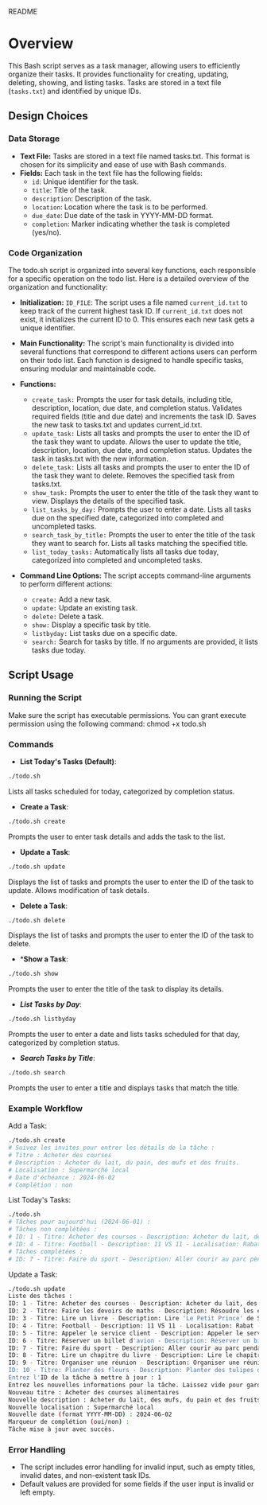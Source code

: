 README

# Overview

This Bash script serves as a task manager, allowing users to efficiently organize their tasks. It provides functionality for creating, updating, deleting, showing, and listing tasks. Tasks are stored in a text file (`tasks.txt`) and identified by unique IDs.

## Design Choices
### Data Storage
- **Text File:** Tasks are stored in a text file named tasks.txt. This format is chosen for its simplicity and ease of use with Bash commands.
- **Fields:** Each task in the text file has the following fields:
    - `id`: Unique identifier for the task.
    - `title`: Title of the task.
    - `description`: Description of the task.
    - `location`: Location where the task is to be performed.
    - `due_date`: Due date of the task in YYYY-MM-DD format.
    - `completion`: Marker indicating whether the task is completed (yes/no).
### Code Organization
The todo.sh script is organized into several key functions, each responsible for a specific operation on the todo list. Here is a detailed overview of the organization and functionality:

- **Initialization:**
`ID_FILE`: The script uses a file named `current_id.txt` to keep track of the current highest task ID.
If `current_id.txt` does not exist, it initializes the current ID to 0. This ensures each new task gets a unique identifier.

- **Main Functionality:**
The script's main functionality is divided into several functions that correspond to different actions users can perform on their todo list. Each function is designed to handle specific tasks, ensuring modular and maintainable code.

- **Functions:**

    - `create_task:`
        Prompts the user for task details, including title, description, location, due date, and completion status.
        Validates required fields (title and due date) and increments the task ID.
        Saves the new task to tasks.txt and updates current_id.txt.
    - `update_task:`
        Lists all tasks and prompts the user to enter the ID of the task they want to update.
        Allows the user to update the title, description, location, due date, and completion status.
        Updates the task in tasks.txt with the new information.
    - `delete_task:`
        Lists all tasks and prompts the user to enter the ID of the task they want to delete.
        Removes the specified task from tasks.txt.
    - `show_task:`
        Prompts the user to enter the title of the task they want to view.
        Displays the details of the specified task.
    - `list_tasks_by_day:`
        Prompts the user to enter a date.
        Lists all tasks due on the specified date, categorized into completed and uncompleted tasks.
    - `search_task_by_title:`
        Prompts the user to enter the title of the task they want to search for.
        Lists all tasks matching the specified title.
    - `list_today_tasks:`
        Automatically lists all tasks due today, categorized into completed and uncompleted tasks.
- **Command Line Options:**
    The script accepts command-line arguments to perform different actions:
    - `create:` Add a new task.
    - `update:` Update an existing task.
    - `delete:` Delete a task.
    - `show:` Display a specific task by title.
    - `listbyday:` List tasks due on a specific date.
    - `search:` Search for tasks by title.
    If no arguments are provided, it lists tasks due today.

## Script Usage

### Running the Script
Make sure the script has executable permissions. You can grant execute permission using the following command: chmod +x todo.sh

### Commands
- **List Today's Tasks (Default)**:

```bash
./todo.sh
```
Lists all tasks scheduled for today, categorized by completion status.

- **Create a Task**:
```bash
./todo.sh create
```
Prompts the user to enter task details and adds the task to the list.

- **Update a Task**:
```bash
./todo.sh update
```
Displays the list of tasks and prompts the user to enter the ID of the task to update. Allows modification of task details.

- **Delete a Task**:
```bash
./todo.sh delete
```
Displays the list of tasks and prompts the user to enter the ID of the task to delete.

- ***Show a Task**:
```bash
./todo.sh show
```
Prompts the user to enter the title of the task to display its details.

- ***List Tasks by Day***:
```bash
./todo.sh listbyday
```
Prompts the user to enter a date and lists tasks scheduled for that day, categorized by completion status.

- ***Search Tasks by Title***:
```bash
./todo.sh search
```
Prompts the user to enter a title and displays tasks that match the title.
### Example Workflow
Add a Task:
```bash
./todo.sh create
# Suivez les invites pour entrer les détails de la tâche :
# Titre : Acheter des courses
# Description : Acheter du lait, du pain, des œufs et des fruits.
# Localisation : Supermarché local
# Date d'échéance : 2024-06-02
# Complétion : non
```
List Today's Tasks:
```bash
./todo.sh
# Tâches pour aujourd'hui (2024-06-01) :
# Tâches non complétées :
# ID: 1 - Titre: Acheter des courses - Description: Acheter du lait, des œufs, et du pain - Localisation: Supermarché - Date: 2024-06-01 - Complétée: non
# ID: 4 - Titre: Football - Description: 11 VS 11 - Localisation: Rabat - Date: 2024-06-01 - Complétée: non
# Tâches complétées :
# ID: 7 - Titre: Faire du sport - Description: Aller courir au parc pendant 30 minutes. - Localisation: Parc - Date: 2024-06-01 - Complétée: oui
```
Update a Task:
```bash
./todo.sh update
Liste des tâches :
ID: 1 - Titre: Acheter des courses - Description: Acheter du lait, des œufs, et du pain - Localisation: Supermarché - Date: 2024-06-01 - Complétée: non
ID: 2 - Titre: Faire les devoirs de maths - Description: Résoudre les exercices du chapitre 3 - Localisation: Maison - Date: 2024-06-02 - Complétée: non
ID: 3 - Titre: Lire un livre - Description: Lire 'Le Petit Prince' de Saint-Exupéry - Localisation: Maison - Date: 2024-06-04 - Complétée: non
ID: 4 - Titre: Football - Description: 11 VS 11 - Localisation: Rabat - Date: 2024-06-01 - Complétée: non
ID: 5 - Titre: Appeler le service client - Description: Appeler le service client pour résoudre un problème de facturation. - Localisation: Maison - Date: 2024-06-04 - Complétée: non
ID: 6 - Titre: Réserver un billet d'avion - Description: Réserver un billet pour le voyage d'affaires à Paris. - Localisation: Internet - Date: 2024-06-06 - Complétée: non
ID: 7 - Titre: Faire du sport - Description: Aller courir au parc pendant 30 minutes. - Localisation: Parc - Date: 2024-06-01 - Complétée: oui
ID: 8 - Titre: Lire un chapitre du livre - Description: Lire le chapitre 5 du livre "L'art de la simplicité". - Localisation: Maison - Date: 2024-06-02 - Complétée: non
ID: 9 - Titre: Organiser une réunion - Description: Organiser une réunion avec l'équipe de marketing pour discuter de la nouvelle campagne. - Localisation: Salle de conférence 2 - Date: 2024-06-03 - Complétée: non
ID: 10 - Titre: Planter des fleurs - Description: Planter des tulipes dans le jardin. - Localisation: Jardin - Date: 2024-06-04 - Complétée: non
Entrez l'ID de la tâche à mettre à jour : 1
Entrez les nouvelles informations pour la tâche. Laissez vide pour garder les valeurs actuelles.
Nouveau titre : Acheter des courses alimentaires
Nouvelle description : Acheter du lait, des œufs, du pain et des fruits.
Nouvelle localisation : Supermarché local
Nouvelle date (format YYYY-MM-DD) : 2024-06-02
Marqueur de complétion (oui/non) :
Tâche mise à jour avec succès.
```
### Error Handling
- The script includes error handling for invalid input, such as empty titles, invalid dates, and non-existent task IDs.
- Default values are provided for some fields if the user input is invalid or left empty.


